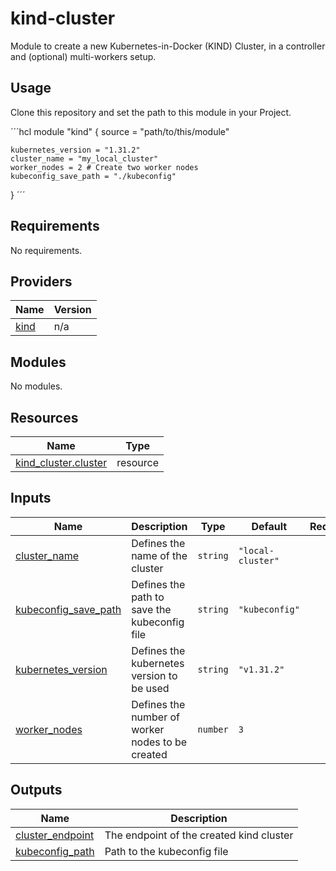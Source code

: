 # kind-cluster

Module to create a new Kubernetes-in-Docker (KIND) Cluster, in a controller and (optional) multi-workers setup.

## Usage

Clone this repository and set the path to this module in your Project.

´´´hcl
module "kind" {
    source = "path/to/this/module"

    kubernetes_version = "1.31.2"
    cluster_name = "my_local_cluster"
    worker_nodes = 2 # Create two worker nodes
    kubeconfig_save_path = "./kubeconfig"
}
´´´

<!-- BEGIN_TF_DOCS -->
## Requirements

No requirements.

## Providers

| Name | Version |
|------|---------|
| <a name="provider_kind"></a> [kind](#provider\_kind) | n/a |

## Modules

No modules.

## Resources

| Name | Type |
|------|------|
| [kind_cluster.cluster](https://registry.terraform.io/providers/tehcyx/kind/latest/docs/resources/cluster) | resource |

## Inputs

| Name | Description | Type | Default | Required |
|------|-------------|------|---------|:--------:|
| <a name="input_cluster_name"></a> [cluster\_name](#input\_cluster\_name) | Defines the name of the cluster | `string` | `"local-cluster"` | no |
| <a name="input_kubeconfig_save_path"></a> [kubeconfig\_save\_path](#input\_kubeconfig\_save\_path) | Defines the path to save the kubeconfig file | `string` | `"kubeconfig"` | no |
| <a name="input_kubernetes_version"></a> [kubernetes\_version](#input\_kubernetes\_version) | Defines the kubernetes version to be used | `string` | `"v1.31.2"` | no |
| <a name="input_worker_nodes"></a> [worker\_nodes](#input\_worker\_nodes) | Defines the number of worker nodes to be created | `number` | `3` | no |

## Outputs

| Name | Description |
|------|-------------|
| <a name="output_cluster_endpoint"></a> [cluster\_endpoint](#output\_cluster\_endpoint) | The endpoint of the created kind cluster |
| <a name="output_kubeconfig_path"></a> [kubeconfig\_path](#output\_kubeconfig\_path) | Path to the kubeconfig file |
<!-- END_TF_DOCS -->
